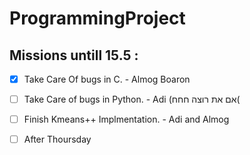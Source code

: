 # ProgrammingProject
Missions untill 15.5 :
---------------------
- [x] Take Care Of bugs in C. - Almog Boaron

- [ ] Take Care of bugs in Python. - Adi (אם את רוצה חחח(

- [ ] Finish Kmeans++ Implmentation. - Adi and Almog

- [ ] After Thoursday 
